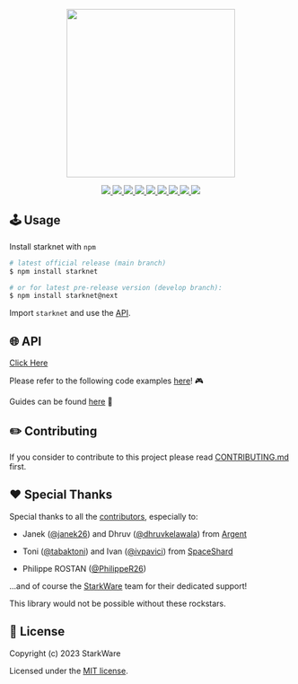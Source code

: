 <!-- logo -->
<p align="center">
  <img width='300' src="https://user-images.githubusercontent.com/2848732/226624229-7f1e5f8b-c550-47d4-85b2-5c90aee22417.png">
</p>

<!-- primary badges -->
<p align="center">
  <a href="https://github.com/starknet-io/starknet.js/actions">
    <img src="https://github.com/starknet-io/starknet.js/actions/workflows/manual-release.yml/badge.svg">
  </a>
  <a href="https://www.npmjs.com/package/starknet">
    <img src='https://img.shields.io/npm/v/starknet' />
  </a>
  <a href="https://www.npmjs.com/package/starknet">
    <img src='https://img.shields.io/npm/v/starknet/next' />
  </a>
  <a href="https://bundlephobia.com/package/starknet">
    <img src='https://img.shields.io/bundlephobia/minzip/starknet?color=success&label=size' />
  </a>
  <a href="https://www.npmjs.com/package/starknet">
    <img src='https://img.shields.io/npm/dt/starknet?color=blueviolet' />
  </a>
  <a href="https://github.com/starknet-io/starknet.js/blob/main/LICENSE/">
    <img src="https://img.shields.io/badge/license-MIT-black">
  </a>
  <a href="https://github.com/starknet-io/starknet.js/stargazers">
    <img src='https://img.shields.io/github/stars/starknet-io/starknet.js?color=yellow' />
  </a>
  <a href="https://starkware.co/">
    <img src="https://img.shields.io/badge/powered_by-StarkWare-navy">
  </a>
  <a href="https://twitter.com/starknetjs">
    <img src="https://img.shields.io/badge/follow_us-Twitter-blue">
  </a>
</p>

## 🕹️ Usage

Install starknet with `npm`

```bash
# latest official release (main branch)
$ npm install starknet

# or for latest pre-release version (develop branch):
$ npm install starknet@next
```

Import `starknet` and use the [API](https://www.starknetjs.com/docs/API/).

## 🌐 API

[Click Here](https://www.starknetjs.com/docs/API/)

Please refer to the following code examples [here](https://github.com/PhilippeR26/starknet.js-workshop-typescript)! :video_game:

Guides can be found [here](https://www.starknetjs.com/docs/guides/intro) :book:

## ✏️ Contributing

If you consider to contribute to this project please read [CONTRIBUTING.md](https://github.com/starknet-io/starknet.js/blob/main/CONTRIBUTING.md) first.

## ❤️ Special Thanks

Special thanks to all the [contributors](https://github.com/starknet-io/starknet.js/graphs/contributors), especially to:

- Janek ([@janek26](https://github.com/janek26)) and Dhruv ([@dhruvkelawala](https://github.com/dhruvkelawala)) from [Argent](https://github.com/argentlabs)

- Toni ([@tabaktoni](https://github.com/tabaktoni)) and Ivan ([@ivpavici](https://github.com/ivpavici)) from [SpaceShard](https://www.spaceshard.io/)

- Philippe ROSTAN ([@PhilippeR26](https://github.com/PhilippeR26))

...and of course the [StarkWare](https://starkware.co/) team for their dedicated support!

This library would not be possible without these rockstars.

## 📜 License

Copyright (c) 2023 StarkWare

Licensed under the [MIT license](https://github.com/starknet-io/starknet.js/blob/main/LICENSE).
